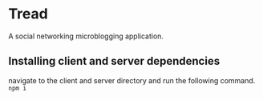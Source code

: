 # Tread

A social networking microblogging application.

## Installing client and server dependencies

navigate to the client and server directory and run the following command.
`npm i`
